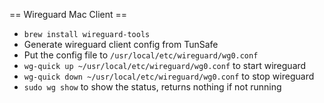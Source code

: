 == Wireguard Mac Client ==

* `brew install wireguard-tools`
* Generate wireguard client config from TunSafe  
* Put the config file to `/usr/local/etc/wireguard/wg0.conf`
* `wg-quick up ~/usr/local/etc/wireguard/wg0.conf` to start wireguard
* `wg-quick down ~/usr/local/etc/wireguard/wg0.conf` to stop wireguard
* `sudo wg show` to show the status, returns nothing if not running
